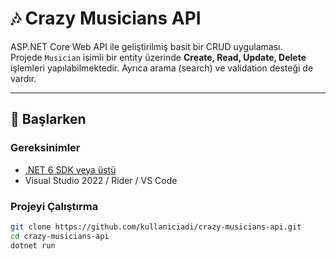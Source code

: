 # 🎶 Crazy Musicians API  

ASP.NET Core Web API ile geliştirilmiş basit bir CRUD uygulaması.  
Projede `Musician` isimli bir entity üzerinde **Create, Read, Update, Delete** işlemleri yapılabilmektedir. Ayrıca arama (search) ve validation desteği de vardır.  

---

## 🚀 Başlarken  

### Gereksinimler
- [.NET 6 SDK veya üstü](https://dotnet.microsoft.com/en-us/download/dotnet)  
- Visual Studio 2022 / Rider / VS Code  

### Projeyi Çalıştırma
```bash
git clone https://github.com/kullaniciadi/crazy-musicians-api.git
cd crazy-musicians-api
dotnet run
